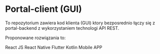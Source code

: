 # Portal-client (GUI)

To repozytorium zawiera kod klienta (GUI) ktory bezposrednio łączy się z portal-backend z wykorzystaniem technologi 
API REST.

Proponowane rozwiązania to:

React JS
React Native
Flutter 
Kotlin Mobile APP
